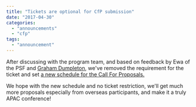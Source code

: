 ```yaml
---
title: "Tickets are optional for CfP submission"
date: "2017-04-30"
categories: 
  - "announcements"
  - "cfp"
tags: 
  - "announcement"
---
```


After discussing with the program team, and based on feedback by Ewa of the PSF and [Graham Dumpleton](https://twitter.com/GrahamDumpleton/status/855572751536472064), we've removed the requirement for the ticket and set [a new schedule for the Call For Proposals.](http://pycon.my/2017/02/25/speak-at-pycon-apac-2017/) 

We hope with the new schedule and no ticket restriction, we'll get much more proposals especially from overseas participants, and make it a truly APAC conference!
